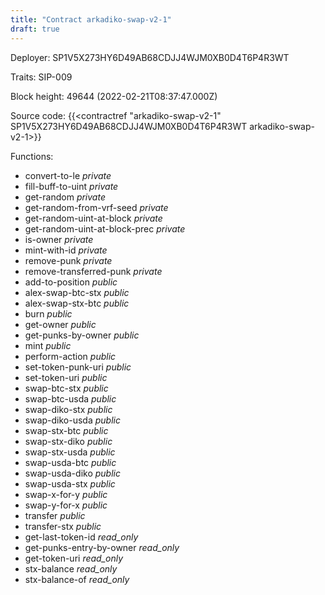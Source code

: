 ```yaml
---
title: "Contract arkadiko-swap-v2-1"
draft: true
---
```

Deployer: SP1V5X273HY6D49AB68CDJJ4WJM0XB0D4T6P4R3WT

Traits:
SIP-009 



Block height: 49644 (2022-02-21T08:37:47.000Z)

Source code: {{<contractref "arkadiko-swap-v2-1" SP1V5X273HY6D49AB68CDJJ4WJM0XB0D4T6P4R3WT arkadiko-swap-v2-1>}}

Functions:

* convert-to-le _private_
* fill-buff-to-uint _private_
* get-random _private_
* get-random-from-vrf-seed _private_
* get-random-uint-at-block _private_
* get-random-uint-at-block-prec _private_
* is-owner _private_
* mint-with-id _private_
* remove-punk _private_
* remove-transferred-punk _private_
* add-to-position _public_
* alex-swap-btc-stx _public_
* alex-swap-stx-btc _public_
* burn _public_
* get-owner _public_
* get-punks-by-owner _public_
* mint _public_
* perform-action _public_
* set-token-punk-uri _public_
* set-token-uri _public_
* swap-btc-stx _public_
* swap-btc-usda _public_
* swap-diko-stx _public_
* swap-diko-usda _public_
* swap-stx-btc _public_
* swap-stx-diko _public_
* swap-stx-usda _public_
* swap-usda-btc _public_
* swap-usda-diko _public_
* swap-usda-stx _public_
* swap-x-for-y _public_
* swap-y-for-x _public_
* transfer _public_
* transfer-stx _public_
* get-last-token-id _read_only_
* get-punks-entry-by-owner _read_only_
* get-token-uri _read_only_
* stx-balance _read_only_
* stx-balance-of _read_only_
